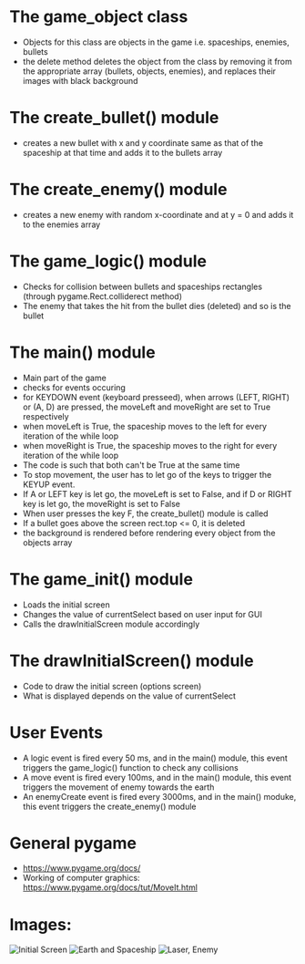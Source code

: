 # The game_object class
- Objects for this class are objects in the game i.e. spaceships, enemies, bullets
- the delete method deletes the object from the class by removing it from the appropriate array (bullets, objects, enemies), and replaces their images with black background

# The create_bullet() module 
- creates a new bullet with x and y coordinate same as that of the spaceship at that time and adds it to the bullets array

# The create_enemy() module 
- creates a new enemy with random x-coordinate and at y = 0 and adds it to the enemies array

# The game_logic() module
- Checks for collision between bullets and spaceships rectangles (through pygame.Rect.colliderect method)
- The enemy that takes the hit from the bullet dies (deleted) and so is the bullet

# The main() module
- Main part of the game
- checks for events occuring
- for KEYDOWN event (keyboard presseed), when arrows (LEFT, RIGHT) or (A, D) are pressed, the moveLeft and moveRight are set to True respectively
- when moveLeft is True, the spaceship moves to the left for every iteration of the while loop
- when moveRight is True, the spaceship moves to the right for every iteration of the while loop
- The code is such that both can't be True at the same time
- To stop movement, the user has to let go of the keys to trigger the KEYUP event.
- If A or LEFT key is let go, the moveLeft is set to False, and if D or RIGHT key is let go, the moveRight is set to False
- When user presses the key F, the create_bullet() module is called
- If a bullet goes above the screen rect.top <= 0, it is deleted
- the background is rendered before rendering every object from the objects array

# The game_init() module
- Loads the initial screen
- Changes the value of currentSelect based on user input for GUI
- Calls the drawInitialScreen module accordingly

# The drawInitialScreen() module
- Code to draw the initial screen (options screen)
- What is displayed depends on the value of currentSelect

# User Events
- A logic event is fired every 50 ms, and in the main() module, this event triggers the game_logic() function to check any collisions
- A move event is fired every 100ms, and in the main() module, this event triggers the movement of enemy towards the earth
- An enemyCreate event is fired every 3000ms, and in the main() moduke, this event triggers the create_enemy() module

# General pygame
- https://www.pygame.org/docs/
- Working of computer graphics: https://www.pygame.org/docs/tut/MoveIt.html


# Images:
![Initial Screen](https://i.imgur.com/cezdTrM.png)
![Earth and Spaceship](https://i.imgur.com/6BTk94F.png)
![Laser, Enemy](https://i.imgur.com/dBwUtLr.png)
